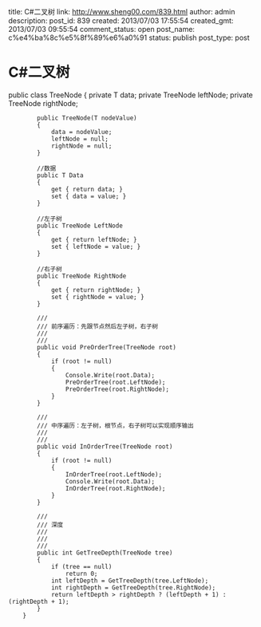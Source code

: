 title: C#二叉树
link: http://www.sheng00.com/839.html
author: admin
description: 
post_id: 839
created: 2013/07/03 17:55:54
created_gmt: 2013/07/03 09:55:54
comment_status: open
post_name: c%e4%ba%8c%e5%8f%89%e6%a0%91
status: publish
post_type: post

# C#二叉树

public class TreeNode
        {
            private T data;
            private TreeNode leftNode;
            private TreeNode rightNode;
    
            public TreeNode(T nodeValue)
            {
                data = nodeValue;
                leftNode = null;
                rightNode = null;
            }
    
            //数据
            public T Data
            {
                get { return data; }
                set { data = value; }
            }
    
            //左子树
            public TreeNode LeftNode
            {
                get { return leftNode; }
                set { leftNode = value; }
            }
    
            //右子树
            public TreeNode RightNode
            {
                get { return rightNode; }
                set { rightNode = value; }
            }
    
            /// 
            /// 前序遍历：先跟节点然后左子树，右子树
            /// 
            /// 
            public void PreOrderTree(TreeNode root)
            {
                if (root != null)
                {
                    Console.Write(root.Data);
                    PreOrderTree(root.LeftNode);
                    PreOrderTree(root.RightNode);
                }
            }
    
            /// 
            /// 中序遍历：左子树，根节点，右子树可以实现顺序输出
            /// 
            /// 
            public void InOrderTree(TreeNode root)
            {
                if (root != null)
                {
                    InOrderTree(root.LeftNode);
                    Console.Write(root.Data);
                    InOrderTree(root.RightNode);
                }
            }
    
            /// 
            /// 深度
            /// 
            /// 
            /// 
            public int GetTreeDepth(TreeNode tree)
            {
                if (tree == null)
                    return 0;
                int leftDepth = GetTreeDepth(tree.LeftNode);
                int rightDepth = GetTreeDepth(tree.RightNode);
                return leftDepth > rightDepth ? (leftDepth + 1) : (rightDepth + 1);
            }
        }